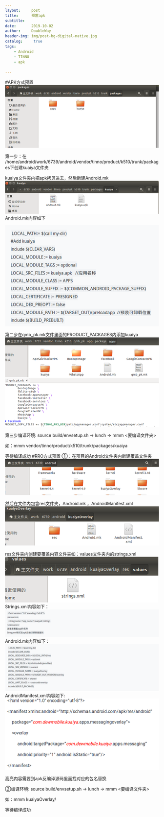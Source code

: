 ```yaml
---
layout:     post
title:      预置apk
subtitle:   
date:       2019-10-02
author:     DoubleWay
header-img: img/post-bg-digital-native.jpg
catalog: 	 true
tags:
    - Android
    - TINNO
    - apk
    
---
```

#APK方式预置
![GitHub](https://raw.githubusercontent.com/DoubleWay/DoubleWay.github.io/master/img/2019-10-02/2019-10-02-1.1.png)


第一步：在 /home/android/work/6739/android/vendor/tinno/product/k510/trunk/packages下创建kuaiya文件夹

 kuaiya文件夹内把apk拷贝进去，然后新建Android.mk
![GitHub](https://raw.githubusercontent.com/DoubleWay/DoubleWay.github.io/master/img/2019-10-02/2019-10-02-1.2.png)
Android.mk内容如下

![GitHub](https://raw.githubusercontent.com/DoubleWay/DoubleWay.github.io/master/img/2019-10-02/2019-10-02-1.9.png)


第二步在qmb_pk.mk文件里面的PRODUCT_PACKAGES内添加kuaiya
![GitHub](https://raw.githubusercontent.com/DoubleWay/DoubleWay.github.io/master/img/2019-10-02/2019-10-02-1.3.png)
![GitHub](https://raw.githubusercontent.com/DoubleWay/DoubleWay.github.io/master/img/2019-10-02/2019-10-02-1.4.png)

第三步编译环境: source build/envsetup.sh   → lunch → mmm <要编译文件夹>

如：mmm  vendor/tinno/product/k510/trunk/packages/kuaiya

等待编译成功
#RRO方式预置
①：在项目的Android文件夹内新建覆盖文件夹
![GitHub](https://raw.githubusercontent.com/DoubleWay/DoubleWay.github.io/master/img/2019-10-02/2019-10-02-1.5.png)

然后在文件内包含res文件夹，Android.mk ，AndroidManifest.xml
![GitHub](https://raw.githubusercontent.com/DoubleWay/DoubleWay.github.io/master/img/2019-10-02/2019-10-02-1.6.png)


res文件夹内创建要覆盖内容文件夹如：values文件夹内的strings.xml
![GitHub](https://raw.githubusercontent.com/DoubleWay/DoubleWay.github.io/master/img/2019-10-02/2019-10-02-1.7.png)
Strings.xml内容如下：
![GitHub](https://raw.githubusercontent.com/DoubleWay/DoubleWay.github.io/master/img/2019-10-02/2019-10-02-1.10.png)
Android.mk内容如下：
![GitHub](https://raw.githubusercontent.com/DoubleWay/DoubleWay.github.io/master/img/2019-10-02/2019-10-02-1.11.png)
AndroidManifest.xml内容如下:
![GitHub](https://raw.githubusercontent.com/DoubleWay/DoubleWay.github.io/master/img/2019-10-02/2019-10-02-1.8.png)


高亮内容需要到apk反编译源码里面找对应的包名替换

②编译环境: source build/envsetup.sh   → lunch → mmm <要编译文件夹>

如：mmm  kuaiyaOverlay/

等待编译成功
